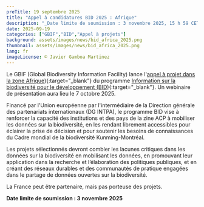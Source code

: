 ```yaml
---
preTitle: 19 septembre 2025
title: "Appel à candidatures BID 2025 : Afrique"
description: "_Date limite de soumission : 3 novembre 2025, 15 h 59 CET (UTC+1)_"
date: 2025-09-19
categories: ["GBIF","BID","Appel à projets"]
background: assets/images/news/bid_africa_2025.png
thumbnail: assets/images/news/bid_africa_2025.png
lang: fr
imageLicense: © Javier Gamboa Martinez
---
```

Le GBIF (Global Biodiversity Information Facility) lance l'[appel à projet dans la zone Afrique](https://www.gbif.org/fr/news/6r10aNQtkCTx78IdizV1gw/appel-a-candidatures-bid-2025-afrique)){:target="_blank"} du programme [Information sur la biodiversité pour le développement (BID)](https://www.gbif.org/fr/bid){:target="_blank"}. Un webinaire de présentation aura lieu le 7 octobre 2025.

Financé par l'Union européenne par l'intermédiaire de la Direction générale des partenariats internationaux (DG INTPA), le programme BID vise à renforcer la capacité des institutions et des pays de la zine ACP à mobiliser les données sur la biodiversité, en les rendant librement accessibles pour éclairer la prise de décision et pour soutenir les besoins de connaissances du Cadre mondial de la biodiversité Kunming-Montréal.


Les projets sélectionnés devront combler les lacunes critiques dans les données sur la biodiversité en mobilisant les données, en promouvant leur application dans la recherche et l’élaboration des politiques publiques, et en créant des réseaux durables et des communautés de pratique engagées dans le partage de données ouvertes sur la biodiversité.


La France peut être partenaire, mais pas porteuse des projets.


**Date limite de soumission : 3 novembre 2025**

